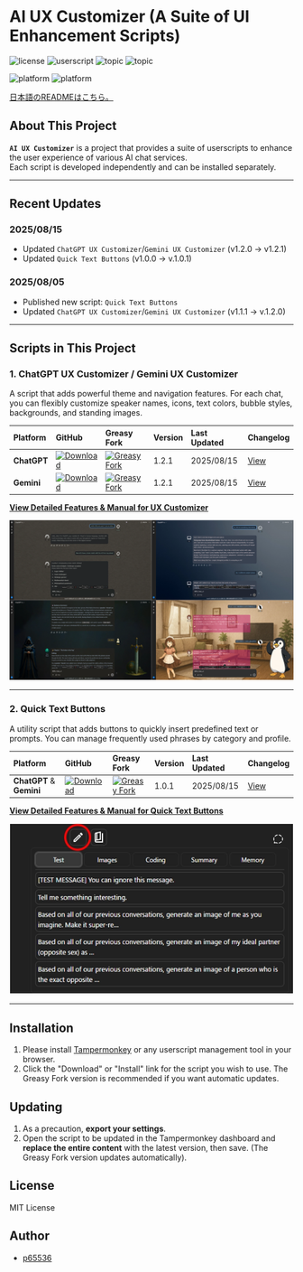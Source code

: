 # AI UX Customizer (A Suite of UI Enhancement Scripts)

![license](https://img.shields.io/badge/license-MIT-green)
![userscript](https://img.shields.io/badge/userscript-Tampermonkey-blueviolet)
![topic](https://img.shields.io/badge/topic-customization-ff69b4)
![topic](https://img.shields.io/badge/topic-ui_enhancement-9cf)

![platform](https://img.shields.io/badge/platform-ChatGPT-lightgrey)
![platform](https://img.shields.io/badge/platform-Gemini-lightgrey)

[日本語のREADMEはこちら。](./README_ja.md)

## About This Project

**`AI UX Customizer`** is a project that provides a suite of userscripts to enhance the user experience of various AI chat services.  
Each script is developed independently and can be installed separately.

---

## Recent Updates

### 2025/08/15
- Updated `ChatGPT UX Customizer`/`Gemini UX Customizer` (v1.2.0 -> v1.2.1)
- Updated `Quick Text Buttons` (v1.0.0 -> v.1.0.1)

### 2025/08/05
- Published new script: `Quick Text Buttons`
- Updated `ChatGPT UX Customizer`/`Gemini UX Customizer` (v1.1.1 -> v.1.2.0)

---

## Scripts in This Project

### 1. ChatGPT UX Customizer / Gemini UX Customizer

A script that adds powerful theme and navigation features. For each chat, you can flexibly customize speaker names, icons, text colors, bubble styles, backgrounds, and standing images.

| Platform | GitHub | Greasy Fork | Version | Last Updated | Changelog |
| :--- | :--- | :--- | :--- | :--- | :--- |
| **ChatGPT** | [![Download](https://img.shields.io/badge/Download-blue?style=flat-square&logo=download)](https://raw.githubusercontent.com/p65536/AI-UX-Customizer/main/scripts/UX-Customizer/ChatGPT-UX-Customizer.user.js) | [![Greasy Fork](https://img.shields.io/badge/Install-green?style=flat-square&logo=greasyfork)](https://greasyfork.org/en/scripts/543703-chatgpt-ux-customizer) | 1.2.1 | 2025/08/15 | [View](./docs/UX-Customizer/CHANGELOG_GPTUX.md) |
| **Gemini** | [![Download](https://img.shields.io/badge/Download-blue?style=flat-square&logo=download)](https://raw.githubusercontent.com/p65536/AI-UX-Customizer/main/scripts/UX-Customizer/Gemini-UX-Customizer.user.js) | [![Greasy Fork](https://img.shields.io/badge/Install-green?style=flat-square&logo=greasyfork)](https://greasyfork.org/en/scripts/543704-gemini-ux-customizer) | 1.2.1 | 2025/08/15 | [View](./docs/UX-Customizer/CHANGELOG_GGGUX.md) |

**[View Detailed Features & Manual for UX Customizer](./docs/UX-Customizer/README.md)**

![UX Customizer Showcase Image](./docs/UX-Customizer/images/ux-customizer_showcase.webp)

---

### 2. Quick Text Buttons

A utility script that adds buttons to quickly insert predefined text or prompts. You can manage frequently used phrases by category and profile.

| Platform | GitHub | Greasy Fork | Version | Last Updated | Changelog |
| :--- | :--- | :--- | :--- | :--- | :--- |
| **ChatGPT** & **Gemini** | [![Download](https://img.shields.io/badge/Download-blue?style=flat-square&logo=download)](https://raw.githubusercontent.com/p65536/AI-UX-Customizer/main/scripts/Quick-Text-Buttons/Quick-Text-Buttons.user.js) | [![Greasy Fork](https://img.shields.io/badge/Install-green?style=flat-square&logo=greasyfork)](https://greasyfork.org/en/scripts/544699-quick-text-buttons) | 1.0.1 | 2025/08/15 | [View](./docs/Quick-Text-Buttons/CHANGELOG_QTBUX.md) |

**[View Detailed Features & Manual for Quick Text Buttons](./docs/Quick-Text-Buttons/README.md)**

![Quick Text Buttons Showcase Image](./docs/Quick-Text-Buttons/images/qtb_showcase.webp) 

---

## Installation

1.  Please install [Tampermonkey](https://www.tampermonkey.net/) or any userscript management tool in your browser.
2.  Click the "Download" or "Install" link for the script you wish to use. The Greasy Fork version is recommended if you want automatic updates.

## Updating

1.  As a precaution, **export your settings**.
2.  Open the script to be updated in the Tampermonkey dashboard and **replace the entire content** with the latest version, then save. (The Greasy Fork version updates automatically).

## License

MIT License

## Author

* [p65536](https://github.com/p65536)